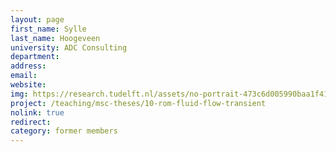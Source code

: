 ```yaml
---
layout: page
first_name: Sylle
last_name: Hoogeveen
university: ADC Consulting
department:
address:
email:
website:
img: https://research.tudelft.nl/assets/no-portrait-473c6d005990baa1f418d9c668dcd4ec.png
project: /teaching/msc-theses/10-rom-fluid-flow-transient
nolink: true
redirect:
category: former members
---
```

